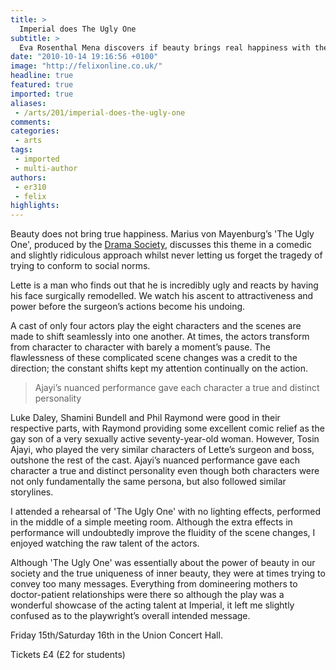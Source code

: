 ```yaml
---
title: >
  Imperial does The Ugly One
subtitle: >
  Eva Rosenthal Mena discovers if beauty brings real happiness with the IC Drama Society.
date: "2010-10-14 19:16:56 +0100"
image: "http://felixonline.co.uk/"
headline: true
featured: true
imported: true
aliases:
 - /arts/201/imperial-does-the-ugly-one
comments:
categories:
 - arts
tags:
 - imported
 - multi-author
authors:
 - er310
 - felix
highlights:
---
```


Beauty does not bring true happiness. Marius von Mayenburg’s 'The Ugly One', produced by the [Drama Society](http://union.ic.ac.uk/arts/dramsoc/), discusses this theme in a comedic and slightly ridiculous approach whilst never letting us forget the tragedy of trying to conform to social norms.

Lette is a man who finds out that he is incredibly ugly and reacts by having his face surgically remodelled. We watch his ascent to attractiveness and power before the surgeon’s actions become his undoing.

A cast of only four actors play the eight characters and the scenes are made to shift seamlessly into one another. At times, the actors transform from character to character with barely a moment’s pause. The flawlessness of these complicated scene changes was a credit to the direction; the constant shifts kept my attention continually on the action.

> Ajayi’s nuanced performance gave each character a true and distinct personality

Luke Daley, Shamini Bundell and Phil Raymond were good in their respective parts, with Raymond providing some excellent comic relief as the gay son of a very sexually active seventy-year-old woman. However, Tosin Ajayi, who played the very similar characters of Lette’s surgeon and boss, outshone the rest of the cast. Ajayi’s nuanced performance gave each character a true and distinct personality even though both characters were not only fundamentally the same persona, but also followed similar storylines.

I attended a rehearsal of 'The Ugly One' with no lighting effects, performed in the middle of a simple meeting room. Although the extra effects in performance will undoubtedly improve the fluidity of the scene changes, I enjoyed watching the raw talent of the actors.

Although 'The Ugly One' was essentially about the power of beauty in our society and the true uniqueness of inner beauty, they were at times trying to convey too many messages. Everything from domineering mothers to doctor-patient relationships were there so although the play was a wonderful showcase of the acting talent at Imperial, it left me slightly confused as to the playwright’s overall intended message.

Friday 15th/Saturday 16th in the Union Concert Hall.

Tickets £4 (£2 for students)

